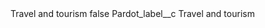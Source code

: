 <?xml version="1.0" encoding="UTF-8"?>
<CustomMetadata xmlns="http://soap.sforce.com/2006/04/metadata" xmlns:xsi="http://www.w3.org/2001/XMLSchema-instance" xmlns:xsd="http://www.w3.org/2001/XMLSchema">
    <label>Travel and tourism</label>
    <protected>false</protected>
    <values>
        <field>Pardot_label__c</field>
        <value xsi:type="xsd:string">Travel and tourism</value>
    </values>
</CustomMetadata>
